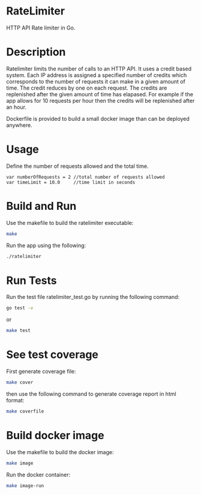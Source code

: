 # RateLimiter

HTTP API Rate limiter in Go.

# Description

Ratelimiter limits the number of calls to an HTTP API. It uses a credit based system. Each IP address is assigned a specified number of credits which corresponds to the number of requests it can make in a given amount of time. The credit reduces by one on each request. The credits are replenished after the given amount of time has elapased. For example if the app allows for 10 requests per hour then the credits will be replenished after an hour.

Dockerfile is provided to build a small docker image than can be deployed anywhere.

# Usage

Define the number of requests allowed and the total time.

```golang
var numberOfRequests = 2 //total number of requests allowed
var timeLimit = 10.0     //time limit in seconds
```

# Build and Run

Use the makefile to build the ratelimiter executable:

```bash
make
```

Run the app using the following:

```bash
./ratelimiter
```

# Run Tests

Run the test file ratelimiter_test.go by running the following command:

```bash
go test -v
```

or

```bash
make test
```

# See test coverage

First generate coverage file:

```bash
make cover
```

then use the following command to generate coverage report in html format:

```bash
make coverfile
```

# Build docker image

Use the makefile to build the docker image:

```bash
make image
```

Run the docker container:

```bash
make image-run
```
